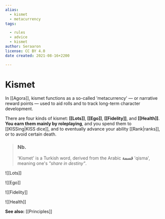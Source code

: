 ```yaml
---
alias:
  - kismet
  - metacurrency
tags:

  - rules
  - advice
  - kismet
author: Seraaron
license: CC BY 4.0
date created: 2021-08-16+2200

---
```


# Kismet


In [[Agora]], kismet functions as a so-called 'metacurrency' — or narrative reward points — used to aid rolls and to track long-term character development.

There are four kinds of kismet: **[[Lots]]**, **[[Ego]]**, **[[Fidelity]]**, and **[[Health]]**. **You earn them mainly by roleplaying**, and you spend them to [[KISSing|KISS dice]], and to eventually advance your ability [[Rank|ranks]], or to avoid certain death.

> ### Nb.
> 'Kismet' is a Turkish word, derived from the Arabic **قسمة** 'qisma', meaning one's _"share in destiny"_.

![[Lots]]

![[Ego]]

![[Fidelity]]

![[Health]]

**See also:** [[Principles]]
